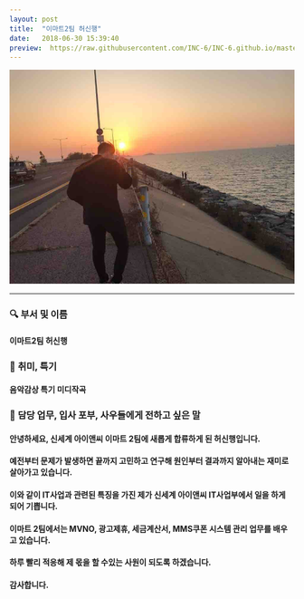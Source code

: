 ```yaml
---
layout: post
title:  "이마트2팀 허신행"
date:   2018-06-30 15:39:40
preview:  https://raw.githubusercontent.com/INC-6/INC-6.github.io/master/_asset/%EB%8F%99%EA%B8%B0%EC%82%AC%EC%A7%84/191930.jpg
---
```


![Picture 1](https://raw.githubusercontent.com/INC-6/INC-6.github.io/master/_asset/%EC%85%80%EC%B9%B4/%ED%97%88%EC%8B%A0%ED%96%89.jpg)

---

### 🔍 **부서 및 이름**
    
#### 이마트2팀 허신행

### 🔔 **취미, 특기**

#### 음악감상 특기 미디작곡

### 🔔 **담당 업무, 입사 포부, 사우들에게 전하고 싶은 말**
 
#### 안녕하세요, 신세계 아이앤씨 이마트 2팀에 새롭게 합류하게 된 허신행입니다.
    
#### 예전부터 문제가 발생하면 끝까지 고민하고 연구해 원인부터 결과까지 알아내는 재미로 살아가고 있습니다.
    
#### 이와 같이 IT사업과 관련된 특징을 가진 제가 신세계 아이앤씨 IT사업부에서 일을 하게 되어 기쁩니다.
    
#### 이마트 2팀에서는 MVNO, 광고제휴, 세금계산서, MMS쿠폰 시스템 관리 업무를 배우고 있습니다. 
    
#### 하루 빨리 적응해 제 몫을 할 수있는 사원이 되도록 하겠습니다.
    
#### 감사합니다.